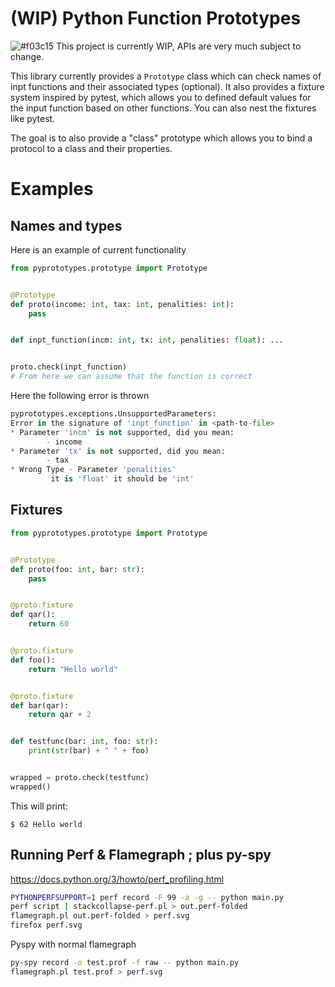 # (WIP) Python Function Prototypes
![#f03c15](https://placehold.co/15x15/f03c15/f03c15.png) This project is currently WIP, APIs are very much subject to change.

This library currently provides a `Prototype` class which can check names of inpt functions
and their associated types (optional). It also provides a fixture system inspired by pytest, which allows you to defined default values for the input function based on other functions. You can also nest the fixtures like pytest.

The goal is to also provide a "class" prototype which allows you to bind a protocol to a class
and their properties.

# Examples
## Names and types
Here is an example of current functionality
```python
from pyprototypes.prototype import Prototype


@Prototype
def proto(income: int, tax: int, penalities: int):
	pass


def inpt_function(incm: int, tx: int, penalities: float): ...


proto.check(inpt_function)
# From here we can assume that the function is correct
```
Here the following error is thrown
```python
pyprototypes.exceptions.UnsupportedParameters: 
Error in the signature of 'inpt_function' in <path-to-file>
* Parameter 'incm' is not supported, did you mean:
        - income
* Parameter 'tx' is not supported, did you mean:
        - tax
* Wrong Type - Parameter 'penalities'
         it is 'float' it should be 'int'
```
## Fixtures
```python
from pyprototypes.prototype import Prototype


@Prototype
def proto(foo: int, bar: str):
	pass


@proto.fixture
def qar():
	return 60


@proto.fixture
def foo():
	return "Hello world"


@proto.fixture
def bar(qar):
	return qar + 2


def testfunc(bar: int, foo: str):
	print(str(bar) + " " + foo)


wrapped = proto.check(testfunc)
wrapped()
```
This will print:
```shell
$ 62 Hello world
```
## Running Perf & Flamegraph ; plus py-spy
https://docs.python.org/3/howto/perf_profiling.html
```bash
PYTHONPERFSUPPORT=1 perf record -F 99 -a -g -- python main.py
perf script | stackcollapse-perf.pl > out.perf-folded
flamegraph.pl out.perf-folded > perf.svg
firefox perf.svg
```
Pyspy with normal flamegraph
```bash
py-spy record -o test.prof -f raw -- python main.py
flamegraph.pl test.prof > perf.svg
```